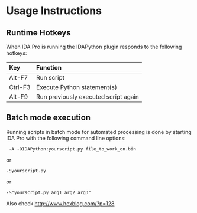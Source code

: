 # Usage Instructions #

## Runtime Hotkeys ##
When IDA Pro is running the IDAPython plugin responds to the following hotkeys:

| **Key**    | Function  |
|:-----------|:----------|
| Alt-F7 | Run script |
| Ctrl-F3 | Execute Python statement(s) |
| Alt-F9 | Run previously executed script again |

## Batch mode execution ##

Running scripts in batch mode for automated processing is done by starting IDA Pro with the following command line options:

```
 -A -OIDAPython:yourscript.py file_to_work_on.bin
```
or
```
-Syourscript.py
```
or
```
-S"yourscript.py arg1 arg2 arg3"
```

Also check http://www.hexblog.com/?p=128